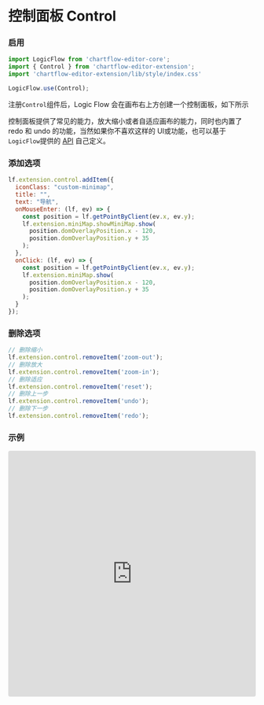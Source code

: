 # 控制面板 Control

### 启用

```ts
import LogicFlow from 'chartflow-editor-core';
import { Control } from 'chartflow-editor-extension';
import 'chartflow-editor-extension/lib/style/index.css'

LogicFlow.use(Control);
```

注册`Control`组件后，Logic Flow 会在画布右上方创建一个控制面板，如下所示

控制面板提供了常见的能力，放大缩小或者自适应画布的能力，同时也内置了 redo 和 undo 的功能，当然如果你不喜欢这样的 UI或功能，也可以基于`LogicFlow`提供的 [API](/api/logicFlowApi.html) 自己定义。

### 添加选项

```js
lf.extension.control.addItem({
  iconClass: "custom-minimap",
  title: "",
  text: "导航",
  onMouseEnter: (lf, ev) => {
    const position = lf.getPointByClient(ev.x, ev.y);
    lf.extension.miniMap.showMiniMap.show(
      position.domOverlayPosition.x - 120,
      position.domOverlayPosition.y + 35
    );
  },
  onClick: (lf, ev) => {
    const position = lf.getPointByClient(ev.x, ev.y);
    lf.extension.miniMap.show(
      position.domOverlayPosition.x - 120,
      position.domOverlayPosition.y + 35
    );
  }
});
```
### 删除选项

```js
// 删除缩小
lf.extension.control.removeItem('zoom-out');
// 删除放大
lf.extension.control.removeItem('zoom-in');
// 删除适应
lf.extension.control.removeItem('reset');
// 删除上一步
lf.extension.control.removeItem('undo');
// 删除下一步
lf.extension.control.removeItem('redo');
```

### 示例

<iframe src="https://codesandbox.io/embed/intelligent-matsumoto-t1dc5?fontsize=14&hidenavigation=1&theme=dark&view=preview"
     style="width:100%; height:500px; border:0; border-radius: 4px; overflow:hidden;"
     title="intelligent-matsumoto-t1dc5"
     allow="accelerometer; ambient-light-sensor; camera; encrypted-media; geolocation; gyroscope; hid; microphone; midi; payment; usb; vr; xr-spatial-tracking"
     sandbox="allow-forms allow-modals allow-popups allow-presentation allow-same-origin allow-scripts"
   ></iframe>